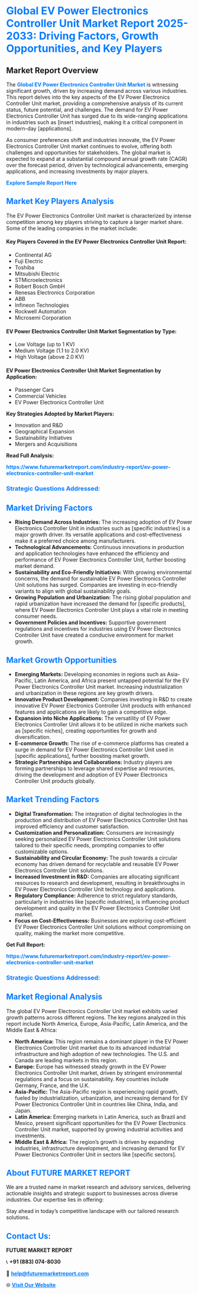 <h1 style="color: #007BFF;">Global EV Power Electronics Controller Unit Market Report 2025-2033: Driving Factors, Growth Opportunities, and Key Players</h1>

<section id="overview">
<h2>Market Report Overview</h2>
<p>The <a href="https://www.futuremarketreport.com/industry-report/ev-power-electronics-controller-unit-market" style="color: #007BFF; text-decoration: none;"><strong>Global EV Power Electronics Controller Unit Market</strong></a> is witnessing significant growth, driven by increasing demand across various industries. This report delves into the key aspects of the EV Power Electronics Controller Unit market, providing a comprehensive analysis of its current status, future potential, and challenges. The demand for EV Power Electronics Controller Unit has surged due to its wide-ranging applications in industries such as [insert industries], making it a critical component in modern-day [applications].</p>
<p>As consumer preferences shift and industries innovate, the EV Power Electronics Controller Unit market continues to evolve, offering both challenges and opportunities for stakeholders. The global market is expected to expand at a substantial compound annual growth rate (CAGR) over the forecast period, driven by technological advancements, emerging applications, and increasing investments by major players.</p>
</section>

<section id="overview">
<p><a href="https://www.futuremarketreport.com/request-sample/reportId=126423" style="color: #007BFF; text-decoration: none;"><strong>Explore Sample Report Here</strong></a></p>
</section>

<section id="key-players">
<h2 style="color: #007BFF;">Market Key Players Analysis</h2>
<p>The EV Power Electronics Controller Unit market is characterized by intense competition among key players striving to capture a larger market share. Some of the leading companies in the market include:</p>
<h4>Key Players Covered in the EV Power Electronics Controller Unit Report:</h4>
<ul><li>Continental AG</li><li>Fuji Electric</li><li>Toshiba</li><li>Mitsubishi Electric</li><li>STMicroelectronics</li><li>Robert Bosch GmbH</li><li>Renesas Electronics Corporation</li><li>ABB</li><li>Infineon Technologies</li><li>Rockwell Automation</li><li>Microsemi Corporation</li></ul>
<h4>EV Power Electronics Controller Unit Market Segmentation by Type:</h4>
<ul><li>Low Voltage (up to 1 KV)</li><li>Medium Voltage (1.1 to 2.0 KV)</li><li>High Voltage (above 2.0 KV)</li></ul>

<h4>EV Power Electronics Controller Unit Market Segmentation by Application:</h4>
<ul><li>Passenger Cars</li><li>Commercial Vehicles</li><li>EV Power Electronics Controller Unit</li></ul>
<p><strong>Key Strategies Adopted by Market Players:</strong></p>
<ul>
<li>Innovation and R&D</li>
<li>Geographical Expansion</li>
<li>Sustainability Initiatives</li>
<li>Mergers and Acquisitions</li>
</ul>
</section>

<section>
<p><strong>Read Full Analysis: </strong></p><a href="https://www.futuremarketreport.com/industry-report/ev-power-electronics-controller-unit-market" style="color: #007BFF; text-decoration: none;"><strong>https://www.futuremarketreport.com/industry-report/ev-power-electronics-controller-unit-market</strong></a>
<h3 style="color: #007BFF;">Strategic Questions Addressed:</h3>
</section>

<section id="driving-factors">
<h2 style="color: #007BFF;">Market Driving Factors</h2>
<ul>
<li><strong>Rising Demand Across Industries:</strong> The increasing adoption of EV Power Electronics Controller Unit in industries such as [specific industries] is a major growth driver. Its versatile applications and cost-effectiveness make it a preferred choice among manufacturers.</li>
<li><strong>Technological Advancements:</strong> Continuous innovations in production and application technologies have enhanced the efficiency and performance of EV Power Electronics Controller Unit, further boosting market demand.</li>
<li><strong>Sustainability and Eco-Friendly Initiatives:</strong> With growing environmental concerns, the demand for sustainable EV Power Electronics Controller Unit solutions has surged. Companies are investing in eco-friendly variants to align with global sustainability goals.</li>
<li><strong>Growing Population and Urbanization:</strong> The rising global population and rapid urbanization have increased the demand for [specific products], where EV Power Electronics Controller Unit plays a vital role in meeting consumer needs.</li>
<li><strong>Government Policies and Incentives:</strong> Supportive government regulations and incentives for industries using EV Power Electronics Controller Unit have created a conducive environment for market growth.</li>
</ul>
</section>

<section id="growth-opportunities">
<h2 style="color: #007BFF;">Market Growth Opportunities</h2>
<ul>
<li><strong>Emerging Markets:</strong> Developing economies in regions such as Asia-Pacific, Latin America, and Africa present untapped potential for the EV Power Electronics Controller Unit market. Increasing industrialization and urbanization in these regions are key growth drivers.</li>
<li><strong>Innovative Product Development:</strong> Companies investing in R&D to create innovative EV Power Electronics Controller Unit products with enhanced features and applications are likely to gain a competitive edge.</li>
<li><strong>Expansion into Niche Applications:</strong> The versatility of EV Power Electronics Controller Unit allows it to be utilized in niche markets such as [specific niches], creating opportunities for growth and diversification.</li>
<li><strong>E-commerce Growth:</strong> The rise of e-commerce platforms has created a surge in demand for EV Power Electronics Controller Unit used in [specific applications], further boosting market growth.</li>
<li><strong>Strategic Partnerships and Collaborations:</strong> Industry players are forming partnerships to leverage shared expertise and resources, driving the development and adoption of EV Power Electronics Controller Unit products globally.</li>
</ul>
</section>

<section id="trending-factors">
<h2 style="color: #007BFF;">Market Trending Factors</h2>
<ul>
<li><strong>Digital Transformation:</strong> The integration of digital technologies in the production and distribution of EV Power Electronics Controller Unit has improved efficiency and customer satisfaction.</li>
<li><strong>Customization and Personalization:</strong> Consumers are increasingly seeking personalized EV Power Electronics Controller Unit solutions tailored to their specific needs, prompting companies to offer customizable options.</li>
<li><strong>Sustainability and Circular Economy:</strong> The push towards a circular economy has driven demand for recyclable and reusable EV Power Electronics Controller Unit solutions.</li>
<li><strong>Increased Investment in R&D:</strong> Companies are allocating significant resources to research and development, resulting in breakthroughs in EV Power Electronics Controller Unit technology and applications.</li>
<li><strong>Regulatory Compliance:</strong> Adherence to strict regulatory standards, particularly in industries like [specific industries], is influencing product development and quality in the EV Power Electronics Controller Unit market.</li>
<li><strong>Focus on Cost-Effectiveness:</strong> Businesses are exploring cost-efficient EV Power Electronics Controller Unit solutions without compromising on quality, making the market more competitive.</li>
</ul>
</section>

<section>
<p><strong>Get Full Report: </strong></p><a href="https://www.futuremarketreport.com/industry-report/ev-power-electronics-controller-unit-market" style="color: #007BFF; text-decoration: none;"><strong>https://www.futuremarketreport.com/industry-report/ev-power-electronics-controller-unit-market</strong></a>
<h3 style="color: #007BFF;">Strategic Questions Addressed:</h3>
</section>


<section id="regional-analysis">
<h2 style="color: #007BFF;">Market Regional Analysis</h2>
<p>The global EV Power Electronics Controller Unit market exhibits varied growth patterns across different regions. The key regions analyzed in this report include North America, Europe, Asia-Pacific, Latin America, and the Middle East & Africa:</p>
<ul>
<li><strong>North America:</strong> This region remains a dominant player in the EV Power Electronics Controller Unit market due to its advanced industrial infrastructure and high adoption of new technologies. The U.S. and Canada are leading markets in this region.</li>
<li><strong>Europe:</strong> Europe has witnessed steady growth in the EV Power Electronics Controller Unit market, driven by stringent environmental regulations and a focus on sustainability. Key countries include Germany, France, and the U.K.</li>
<li><strong>Asia-Pacific:</strong> The Asia-Pacific region is experiencing rapid growth, fueled by industrialization, urbanization, and increasing demand for EV Power Electronics Controller Unit in countries like China, India, and Japan.</li>
<li><strong>Latin America:</strong> Emerging markets in Latin America, such as Brazil and Mexico, present significant opportunities for the EV Power Electronics Controller Unit market, supported by growing industrial activities and investments.</li>
<li><strong>Middle East & Africa:</strong> The region’s growth is driven by expanding industries, infrastructure development, and increasing demand for EV Power Electronics Controller Unit in sectors like [specific sectors].</li>
</ul>
</section>

<footer>
<h2 style="color: #007BFF;">About FUTURE MARKET REPORT</h2>
<p>We are a trusted name in market research and advisory services, delivering actionable insights and strategic support to businesses across diverse industries. Our expertise lies in offering:</p>

<p>Stay ahead in today’s competitive landscape with our tailored research solutions.</p>

<h2 style="color: #007BFF;">Contact Us:</h2>
<p><strong>FUTURE MARKET REPORT</strong></p>
<p>📞 <strong>+91 (883) 074-8030</strong></p>
<p>📧 <strong><a href="mailto:help@futuremarketreport.com" style="color: #007BFF;">help@futuremarketreport.com</a></strong></p>
<p>🌐 <strong><a href="https://www.futuremarketreport.com/" style="color: #007BFF;">Visit Our Website</a></strong></p>
</footer>